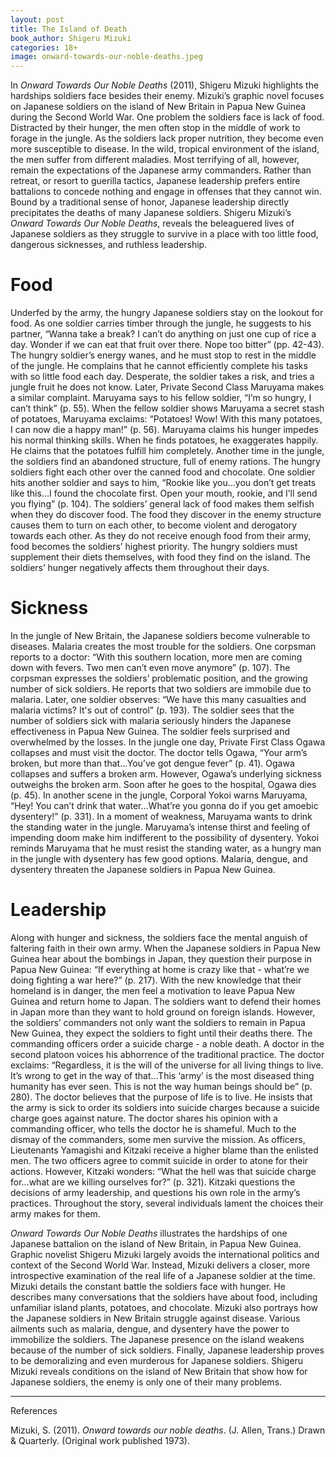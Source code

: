 ```yaml
---
layout: post
title: The Island of Death
book_author: Shigeru Mizuki
categories: 18+
image: onward-towards-our-noble-deaths.jpeg
---
```


In _Onward Towards Our Noble Deaths_ (2011), Shigeru Mizuki highlights the
hardships soldiers face besides their enemy. Mizuki’s graphic novel focuses on
Japanese soldiers on the island of New Britain in Papua New Guinea during the
Second World War. One problem the soldiers face is lack of food. Distracted by
their hunger, the men often stop in the middle of work to forage in the jungle.
As the soldiers lack proper nutrition, they become even more susceptible to
disease. In the wild, tropical environment of the island, the men suffer from
different maladies. Most terrifying of all, however, remain the expectations of
the Japanese army commanders. Rather than retreat, or resort to guerilla
tactics, Japanese leadership prefers entire battalions to concede nothing and
engage in offenses that they cannot win. Bound by a traditional sense of honor,
Japanese leadership directly precipitates the deaths of many Japanese soldiers.
Shigeru Mizuki’s _Onward Towards Our Noble Deaths_, reveals the beleaguered
lives of Japanese soldiers as they struggle to survive in a place with too
little food, dangerous sicknesses, and ruthless leadership.

# Food

Underfed by the army, the hungry Japanese soldiers stay on the lookout for food.
As one soldier carries timber through the jungle, he suggests to his partner,
“Wanna take a break? I can’t do anything on just one cup of rice a day. Wonder
if we can eat that fruit over there. Nope too bitter” (pp. 42-43). The hungry
soldier’s energy wanes, and he must stop to rest in the middle of the jungle. He
complains that he cannot efficiently complete his tasks with so little food each
day. Desperate, the soldier takes a risk, and tries a jungle fruit he does not
know. Later, Private Second Class Maruyama makes a similar complaint. Maruyama
says to his fellow soldier, “I’m so hungry, I can’t think” (p. 55). When the
fellow soldier shows Maruyama a secret stash of potatoes, Maruyama exclaims:
“Potatoes! Wow! With this many potatoes, I can now die a happy man!” (p. 56).
Maruyama claims his hunger impedes his normal thinking skills. When he finds
potatoes, he exaggerates happily. He claims that the potatoes fulfill him
completely. Another time in the jungle, the soldiers find an abandoned
structure, full of enemy rations. The hungry soldiers fight each other over the
canned food and chocolate. One soldier hits another soldier and says to him,
“Rookie like you…you don’t get treats like this…I found the chocolate first.
Open your mouth, rookie, and I’ll send you flying” (p. 104). The soldiers’
general lack of food makes them selfish when they do discover food. The food
they discover in the enemy structure causes them to turn on each other, to
become violent and derogatory towards each other. As they do not receive enough
food from their army, food becomes the soldiers’ highest priority. The hungry
soldiers must supplement their diets themselves, with food they find on the
island. The soldiers’ hunger negatively affects them throughout their days.

# Sickness

In the jungle of New Britain, the Japanese soldiers become vulnerable to
diseases. Malaria creates the most trouble for the soldiers. One corpsman
reports to a doctor: “With this southern location, more men are coming down with
fevers. Two men can’t even move anymore” (p. 107). The corpsman expresses the
soldiers’ problematic position, and the growing number of sick soldiers. He
reports that two soldiers are immobile due to malaria. Later, one soldier
observes: “We have this many casualties and malaria victims? It's out of
control” (p. 193). The soldier sees that the number of soldiers sick with
malaria seriously hinders the Japanese effectiveness in Papua New Guinea. The
soldier feels surprised and overwhelmed by the losses. In the jungle one day,
Private First Class Ogawa collapses and must visit the doctor. The doctor tells
Ogawa, “Your arm’s broken, but more than that…You’ve got dengue fever” (p. 41).
Ogawa collapses and suffers a broken arm. However, Ogawa’s underlying sickness
outweighs the broken arm. Soon after he goes to the hospital, Ogawa dies (p.
45). In another scene in the jungle, Corporal Yokoi warns Maruyama, “Hey! You
can’t drink that water…What’re you gonna do if you get amoebic dysentery!” (p.
331). In a moment of weakness, Maruyama wants to drink the standing water in the
jungle. Maruyama’s intense thirst and feeling of impending doom make him
indifferent to the possibility of dysentery. Yokoi reminds Maruyama that he must
resist the standing water, as a hungry man in the jungle with dysentery has few
good options. Malaria, dengue, and dysentery threaten the Japanese soldiers in
Papua New Guinea.

# Leadership

Along with hunger and sickness, the soldiers face the mental anguish of
faltering faith in their own army. When the Japanese soldiers in Papua New
Guinea hear about the bombings in Japan, they question their purpose in Papua
New Guinea: “If everything at home is crazy like that - what’re we doing
fighting a war here?” (p. 217). With the new knowledge that their homeland is in
danger, the men feel a motivation to leave Papua New Guinea and return home to
Japan. The soldiers want to defend their homes in Japan more than they want to
hold ground on foreign islands. However, the soldiers’ commanders not only want
the soldiers to remain in Papua New Guinea, they expect the soldiers to fight
until their deaths there. The commanding officers order a suicide charge - a
noble death. A doctor in the second platoon voices his abhorrence of the
traditional practice. The doctor exclaims: “Regardless, it is the will of the
universe for all living things to live. It’s wrong to get in the way of
that…This ‘army’ is the most diseased thing humanity has ever seen. This is not
the way human beings should be” (p. 280). The doctor believes that the purpose
of life is to live. He insists that the army is sick to order its soldiers into
suicide charges because a suicide charge goes against nature. The doctor shares
his opinion with a commanding officer, who tells the doctor he is shameful. Much
to the dismay of the commanders, some men survive the mission. As officers,
Lieutenants Yamagishi and Kitzaki receive a higher blame than the enlisted men.
The two officers agree to commit suicide in order to atone for their actions.
However, Kitzaki wonders: “What the hell was that suicide charge for…what are we
killing ourselves for?” (p. 321). Kitzaki questions the decisions of army
leadership, and questions his own role in the army’s practices. Throughout the
story, several individuals lament the choices their army makes for them.

_Onward Towards Our Noble Deaths_ illustrates the hardships of one Japanese
battalion on the island of New Britain, in Papua New Guinea. Graphic novelist
Shigeru Mizuki largely avoids the international politics and context of the
Second World War. Instead, Mizuki delivers a closer, more introspective
examination of the real life of a Japanese soldier at the time. Mizuki details
the constant battle the soldiers face with hunger. He describes many
conversations that the soldiers have about food, including unfamiliar island
plants, potatoes, and chocolate. Mizuki also portrays how the Japanese soldiers
in New Britain struggle against disease. Various ailments such as malaria,
dengue, and dysentery have the power to immobilize the soldiers. The Japanese
presence on the island weakens because of the number of sick soldiers. Finally,
Japanese leadership proves to be demoralizing and even murderous for Japanese
soldiers. Shigeru Mizuki reveals conditions on the island of New Britain that
show how for Japanese soldiers, the enemy is only one of their many problems.

---
References

Mizuki, S. (2011). _Onward towards our noble deaths_. (J. Allen, Trans.) Drawn &
Quarterly. (Original work published 1973).
